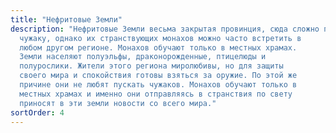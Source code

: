 ```yaml
---
title: "Нефритовые Земли"
description: "Нефритовые Земли весьма закрытая провинция, сюда сложно попасть
  чужаку, однако их странствующих монахов можно часто встретить в
  любом другом регионе. Монахов обучают только в местных храмах.
  Земли населяют полуэльфы, драконорожденные, птицелюды и
  полурослики. Жители этого региона миролюбивы, но для защиты
  своего мира и спокойствия готовы взяться за оружие. По этой же
  причине они не любят пускать чужаков. Монахов обучают только в
  местных храмах и именно они отправляясь в странствия по свету
  приносят в эти земли новости со всего мира."
sortOrder: 4
---
```

